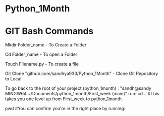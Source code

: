 # Python_1Month 
# GIT Bash Commands
Mkdir Folder_name - To Create a Folder 

Cd Folder_name  - To open a Folder

Touch Filename.py - To create a file 

Git Clone "github.com/sandhya933/Python_1Month" - Clone Git Repository to Local

To go back to the root of your project (python_1month) : "sandh@sandy MINGW64 ~/Documents/python_1month/First_week (main)"
run: cd ..
#This takes you one level up from First_week to python_1month.

pwd  #You can confirm you're in the right place by running:



     
